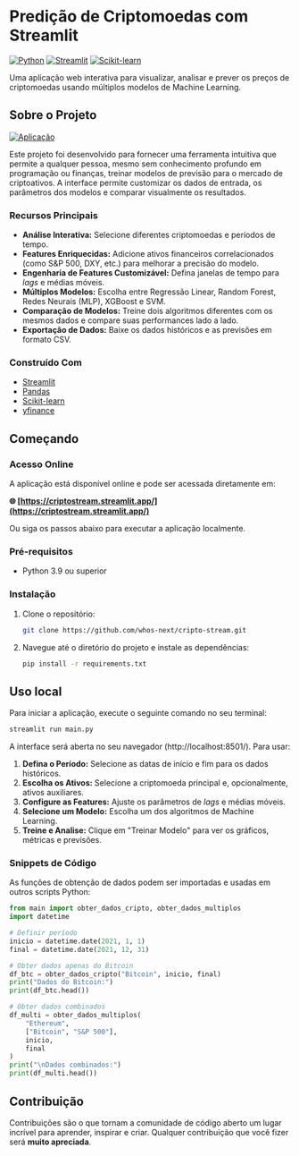 # Predição de Criptomoedas com Streamlit

[![Python](https://img.shields.io/badge/Python-3.9%2B-blue.svg)](https://www.python.org/downloads/)
[![Streamlit](https://img.shields.io/badge/Streamlit-1.0%2B-orange.svg)](https://streamlit.io)
[![Scikit-learn](https://img.shields.io/badge/Scikit--learn-Ready-brightgreen.svg)](https://scikit-learn.org/)

Uma aplicação web interativa para visualizar, analisar e prever os preços de criptomoedas usando múltiplos modelos de Machine Learning.

## Sobre o Projeto

[![Aplicação](https://i.postimg.cc/jd3QKZSq/Crip2.png)](https://postimg.cc/vc96t7nC)

Este projeto foi desenvolvido para fornecer uma ferramenta intuitiva que permite a qualquer pessoa, mesmo sem conhecimento profundo em programação ou finanças, treinar modelos de previsão para o mercado de criptoativos. A interface permite customizar os dados de entrada, os parâmetros dos modelos e comparar visualmente os resultados.

### Recursos Principais

- **Análise Interativa:** Selecione diferentes criptomoedas e períodos de tempo.
- **Features Enriquecidas:** Adicione ativos financeiros correlacionados (como S&P 500, DXY, etc.) para melhorar a precisão do modelo.
- **Engenharia de Features Customizável:** Defina janelas de tempo para *lags* e médias móveis.
- **Múltiplos Modelos:** Escolha entre Regressão Linear, Random Forest, Redes Neurais (MLP), XGBoost e SVM.
- **Comparação de Modelos:** Treine dois algoritmos diferentes com os mesmos dados e compare suas performances lado a lado.
- **Exportação de Dados:** Baixe os dados históricos e as previsões em formato CSV.

### Construído Com

*   [Streamlit](https://streamlit.io/)
*   [Pandas](https://pandas.pydata.org/)
*   [Scikit-learn](https://scikit-learn.org/)
*   [yfinance](https://pypi.org/project/yfinance/)

## Começando

### Acesso Online
A aplicação está disponível online e pode ser acessada diretamente em:

**🌐 [https://criptostream.streamlit.app/](https://criptostream.streamlit.app/)**

Ou siga os passos abaixo para executar a aplicação localmente.

### Pré-requisitos

- Python 3.9 ou superior

### Instalação

1.  Clone o repositório:
    ```bash
    git clone https://github.com/whos-next/cripto-stream.git
    ```
2.  Navegue até o diretório do projeto e instale as dependências:
    ```bash
    pip install -r requirements.txt
    ```

## Uso local


Para iniciar a aplicação, execute o seguinte comando no seu terminal:

```bash
streamlit run main.py
```

A interface será aberta no seu navegador (http://localhost:8501/). Para usar:

1.  **Defina o Período:** Selecione as datas de início e fim para os dados históricos.
2.  **Escolha os Ativos:** Selecione a criptomoeda principal e, opcionalmente, ativos auxiliares.
3.  **Configure as Features:** Ajuste os parâmetros de *lags* e médias móveis.
4.  **Selecione um Modelo:** Escolha um dos algoritmos de Machine Learning.
5.  **Treine e Analise:** Clique em "Treinar Modelo" para ver os gráficos, métricas e previsões.

### Snippets de Código

As funções de obtenção de dados podem ser importadas e usadas em outros scripts Python:

```python
from main import obter_dados_cripto, obter_dados_multiplos
import datetime

# Definir período
inicio = datetime.date(2021, 1, 1)
final = datetime.date(2021, 12, 31)

# Obter dados apenas do Bitcoin
df_btc = obter_dados_cripto("Bitcoin", inicio, final)
print("Dados do Bitcoin:")
print(df_btc.head())

# Obter dados combinados
df_multi = obter_dados_multiplos(
    "Ethereum",
    ["Bitcoin", "S&P 500"],
    inicio,
    final
)
print("\nDados combinados:")
print(df_multi.head())
```


## Contribuição

Contribuições são o que tornam a comunidade de código aberto um lugar incrível para aprender, inspirar e criar. Qualquer contribuição que você fizer será **muito apreciada**.
